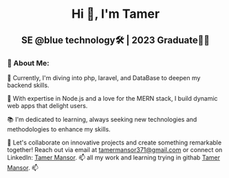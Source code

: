 <!DOCTYPE html>
<html lang="en">
<head>
    <meta charset="UTF-8">
    <meta name="viewport" content="width=device-width, initial-scale=1.0">
</head>
<body>
    <h1 style="text-align: center;">Hi 👋, I'm Tamer </h1>
    <h2 style="text-align: center;"> SE @blue technology🛠️  |  2023 Graduate🎉🎉</h2>
    <h3>💫 About Me: </h3>
    <p>
        🌱 Currently, I'm diving into php, laravel, and DataBase to deepen my backend skills.
    </p>
    <p>
        🚀 With expertise in Node.js and a love for the MERN stack, I build dynamic web apps that delight users.
    </p>
    <p>
        📚 I'm dedicated to learning, always seeking new technologies and methodologies to enhance my skills.
    </p>
    <p>
        🤝 Let's collaborate on innovative projects and create something remarkable together! 
        Reach out via email at <a href="mailto:tamermansor371@gmail.com">tamermansor371@gmail.com</a> 
        or connect on LinkedIn: <a href ="https://www.linkedin.com/in/tamer-mansor-05b713258/">Tamer Mansor</a>. 📫
        all my work and learning trying in githab <a href ="https://github.com/Tamer3mansor?tab=repositories">Tamer Mansor</a>. 📫
    </p>
</body>
</html>
